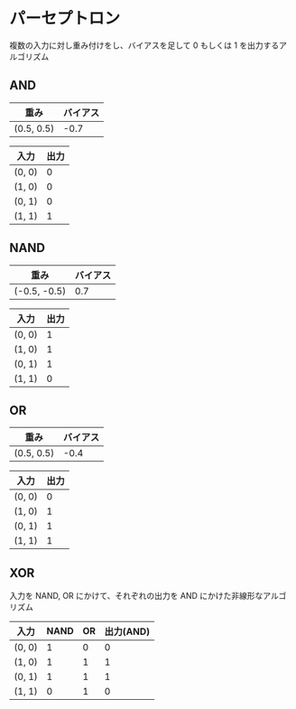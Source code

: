 # パーセプトロン
複数の入力に対し重み付けをし、バイアスを足して 0 もしくは 1 を出力するアルゴリズム

## AND
|重み|バイアス|
| ---- | ---- |
|(0.5, 0.5)| -0.7|

|入力|出力|
| ---- | ---- |
|(0, 0)|0|
|(1, 0)|0|
|(0, 1)|0|
|(1, 1)|1|

## NAND
|重み|バイアス|
| ---- | ---- |
|(-0.5, -0.5)| 0.7|

|入力|出力|
| ---- | ---- |
|(0, 0)|1|
|(1, 0)|1|
|(0, 1)|1|
|(1, 1)|0|

## OR
|重み|バイアス|
| ---- | ---- |
|(0.5, 0.5)| -0.4|

|入力|出力|
| ---- | ---- |
|(0, 0)|0|
|(1, 0)|1|
|(0, 1)|1|
|(1, 1)|1|

## XOR
入力を NAND, OR にかけて、それぞれの出力を AND にかけた非線形なアルゴリズム

|入力|NAND|OR|出力(AND)|
| ---- | ---- | ---- | ---- |
|(0, 0)|1|0|0|
|(1, 0)|1|1|1|
|(0, 1)|1|1|1|
|(1, 1)|0|1|0|
